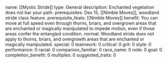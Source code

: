 name: [[Mystic Stride]]
type: General
description: Enchanted vegetation does not bar your path.
prerequisites: Dex 15, [[Nimble Moves]], woodland stride class feature.
prerequisite_feats: [[Nimble Moves]]
benefit: You can move at full speed even through thorns, briars, and overgrown areas that are enchanted or magically manipulated to impede motion, even if those areas confer the entangled condition.
normal: Woodland stride does not apply to thorns, briars, and overgrowth areas that are enchanted or magically manipulated.
special: 0
teamwork: 0
critical: 0
grit: 0
style: 0
performance: 0
racial: 0
companion_familiar: 0
race_name: 0
note: 0
goal: 0
completion_benefit: 0
multiples: 0
suggested_traits: 0
